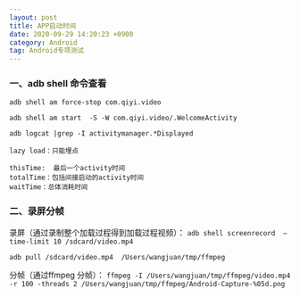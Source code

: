 ```yaml
---
layout: post
title: APP启动时间
date: 2020-09-29 14:20:23 +0900
category: Android
tag: Android专项测试
---
```

### 一、adb shell 命令查看

`adb shell am force-stop com.qiyi.video`

`adb shell am start  -S -W com.qiyi.video/.WelcomeActivity`

`adb logcat |grep -I activitymanager.*Displayed`

`lazy load：只能埋点`

```
thisTime:  最后一个activity时间
totalTime：包括间接启动的activity时间
waitTime：总体消耗时间
```

### 二、录屏分帧

录屏（通过录制整个加载过程得到加载过程视频）：
`adb shell screenrecord  —time-limit 10 /sdcard/video.mp4`

`adb pull /sdcard/video.mp4  /Users/wangjuan/tmp/ffmpeg`

分帧（通过ffmpeg 分帧）：
`ffmpeg -I /Users/wangjuan/tmp/ffmpeg/video.mp4  -r 100 -threads 2 /Users/wangjuan/tmp/ffmpeg/Android-Capture-%05d.png`

